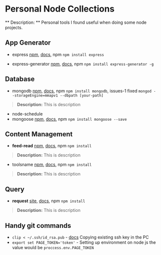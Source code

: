 # Personal Node Collections

** Description: **
	Personal tools I found useful when doing some node projects.

## App Generator
- express [npm](https://expressjs.com/), [docs](https://expressjs.com/en/starter/installing.html), npm `npm install express`

- express-generator [npm](https://expressjs.com/), [docs](https://expressjs.com/en/starter/generator.html), npm `npm install express-generator -g`


## Database
- mongodb [npm](http://link.here), [docs](http://link.here), npm `npm install mongodb`, issues-1 fixed `mongod --storageEngine=mmapv1 --dbpath [your-path]`
> **Description:** This is description
- node-schedule
- mongoose [npm](http://link.here), [docs](https://scotch.io/tutorials/using-mongoosejs-in-node-js-and-mongodb-applications), npm `npm install mongoose --save`

## Content Management
- **feed-read** [npm](http://link.here), [docs](http://link.here), npm `npm install `
> **Description:** This is description
- toolsname [npm](http://link.here), [docs](http://link.here), npm `npm install `
> **Description:** This is description

## Query

- **request** [site](http://link.here), [docs](http://link.here), npm `npm install `
> **Description:** This is description


## Handy git commands
- `clip < ~/.ssh/id_rsa.pub` - [docs](https://help.github.com/articles/adding-a-new-ssh-key-to-your-github-account/) Copying existing ssh key in the PC
- `export set PAGE_TOKEN='token'` - Setting up environment on node js the value would be `proccess.env.PAGE_TOKEN`